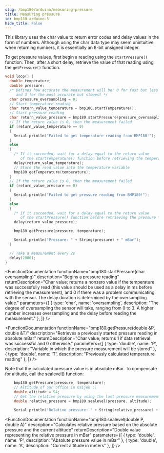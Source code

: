 ```yaml
---
slug: /bmp180/arduino/measuring-pressure
title: Measuring pressure
id: bmp180-arduino-5
hide_title: False
---
```


<WarningBox>This library uses the char value to return error codes and delay values in the form of numbers. Although using the char data type may seem unintuitive when returning numbers, it is essentially an 8-bit unsigned integer.</WarningBox>

To get pressure values, first begin a reading using the `startPressure()` function. Then, after a short delay, retrieve the value of that reading using the `getPressure()` function.

```cpp
void loop() {
  double temperature;
  double pressure;
  /* Defines how accurate the measurement will be: 0 for fast but less accurate,
     and 3 for the most accurate but slowest */
  char pressure_oversampling = 0;
  // Start temperature reading
  char return_value_temperature = bmp180.startTemperature();
  // Start pressure reading
  char return_value_pressure = bmp180.startPressure(pressure_oversampling);
  // If the return value is 0, then the measurement failed
  if (return_value_temperature == 0)
  {
    Serial.println("Failed to get temperature reading from BMP180!");
  }
  else
  {
    /* If it succeeded, wait for a delay equal to the return value
       of the startTemperature() function before retrieving the temperature */
    delay(return_value_temperature);
    // Store the read value into the temperature variable
    bmp180.getTemperature(temperature);
  }
  // If the return value is 0, then the measurement failed
  if (return_value_pressure == 0)
  {
    Serial.println("Failed to get pressure reading from BMP180!");
  }
  else
  {
    /* If it succeeded, wait for a delay equal to the return value
       of the startPressure() function before retrieving the pressure */
    delay(return_value_pressure);

    bmp180.getPressure(pressure, temperature);

    Serial.println("Pressure: " + String(pressure) + " mBar");
  }

  // Take a measurement every 2s
  delay(2000);
}
```

<CenteredImage src="/img/bmp180/bmp180_pressure.png" alt="Serial monitor pressure readings" caption="Serial monitor" width="100%" />

<FunctionDocumentation
  functionName="bmp180.startPressure(char oversampling)"
  description="Begins a pressure reading"
  returnDescription="Char value; returns a nonzero value if the temperature was successfully read (this value should be used as a delay in ms before retrieving the measurement), and 0 if there was a problem communicating with the sensor. The delay duration is determined by the oversampling value."
  parameters={[
   { type: 'char', name: 'oversampling', description: "The degree of oversampling the sensor will take, ranging from 0 to 3. A higher number increases oversampling and the delay before reading the measurement." },
  ]}
/>

<FunctionDocumentation
  functionName="bmp180.getPressure(double &P, double &T)"
  description="Retrieves a previously started pressure reading in absolute mBar"
  returnDescription="Char value; returns 1 if data retrieval was successful and 0 otherwise."
  parameters={[
  { type: 'double', name: 'P', description: "Variable in which the pressure measurement will be stored" },
  { type: 'double', name: 'T', description: "Previously calculated temperature reading" },
  ]}
/>

<WarningBox>Note that the calculated pressure value is in absolute mBar. To compensate for altitude, call the sealevel() function:</WarningBox>

```cpp
    bmp180.getPressure(pressure, temperature);
    // Altitude of our office in Osijek :)
    double altitude = 94;
    // Get the relative pressure by using the last pressure measurement and altitude
    double relative_pressure = bmp180.sealevel(pressure, altitude);

    Serial.println("Relative pressure: " + String(relative_pressure) + " mBar");
```

<CenteredImage src="/img/bmp180/bmp180_relative.png" alt="Serial monitor relative pressure readings" caption="Serial monitor" width="100%" />

<FunctionDocumentation
  functionName="bmp180.sealevel(double P, double A)"
  description="Calculates relative pressure based on the absolute pressure and the current altitude"
  returnDescription="Double value representing the relative pressure in mBar"
  parameters={[
  { type: 'double', name: 'P', description: "Absolute pressure value in mBar" },
  { type: 'double', name: 'A', description: "Current altitude in meters" },
  ]}
/>